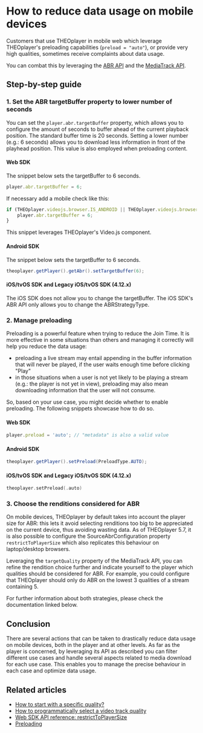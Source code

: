 # How to reduce data usage on mobile devices

Customers that use THEOplayer in mobile web which leverage THEOplayer's preloading capabilities (`preload = "auto"`), or provide very high qualities, sometimes receive complaints about data usage.

You can combat this by leveraging the [ABR API](pathname:///theoplayer/v7/api-reference/web/interfaces/ABRConfiguration.html) and the [MediaTrack API](pathname:///theoplayer/v7/api-reference/web/interfaces/MediaTrack.html).

## Step-by-step guide

### 1. Set the ABR targetBuffer property to lower number of seconds

You can set the `player.abr.targetBuffer` property, which allows you to configure the amount of seconds to buffer ahead of the current playback position. The standard buffer time is 20 seconds. Setting a lower number (e.g.: 6 seconds) allows you to download less information in front of the playhead position.
This value is also employed when preloading content.

#### Web SDK

The snippet below sets the targetBuffer to 6 seconds.

```js
player.abr.targetBuffer = 6;
```

If necessary add a mobile check like this:

```js
if (THEOplayer.videojs.browser.IS_ANDROID || THEOplayer.videojs.browser.IS_IOS || ... ) {
    player.abr.targetBuffer = 6;
}
```

This snippet leverages THEOplayer's Video.js component.

#### Android SDK

The snippet below sets the targetBuffer to 6 seconds.

```java
theoplayer.getPlayer().getAbr().setTargetBuffer(6);
```

#### iOS/tvOS SDK and Legacy iOS/tvOS SDK (4.12.x)

The iOS SDK does not allow you to change the targetBuffer. The iOS SDK's ABR API only allows you to change the ABRStrategyType.

### 2. Manage preloading

Preloading is a powerful feature when trying to reduce the Join Time. It is more effective in some situations than others and managing it correctly will help you reduce the data usage:

- preloading a live stream may entail appending in the buffer information that will never be played, if the user waits enough time before clicking "Play"
- in those situations when a user is not yet likely to be playing a stream (e.g.: the player is not yet in view), preloading may also mean downloading information that the user will not consume.

So, based on your use case, you might decide whether to enable preloading.
The following snippets showcase how to do so.

#### Web SDK

```js
player.preload = 'auto'; // "metadata" is also a valid value
```

#### Android SDK

```java
theoplayer.getPlayer().setPreload(PreloadType.AUTO);
```

#### iOS/tvOS SDK and Legacy iOS/tvOS SDK (4.12.x)

```swift
theoplayer.setPreload(.auto)
```

### 3. Choose the renditions considered for ABR

On mobile devices, THEOplayer by default takes into account the player size for ABR: this lets it avoid selecting renditions too big to be appreciated on the current device, thus avoiding wasting data. As of THEOplayer 5.7, it is also possible to configure the SourceAbrConfiguration property `restrictToPlayerSize` which also replicates this behaviour on laptop/desktop browsers.

Leveraging the `targetQuality` property of the MediaTrack API, you can refine the rendition choice further and indicate yourself to the player which qualities should be considered for ABR. For example, you could configure that THEOplayer should only do ABR on the lowest 3 qualities of a stream containing 5.

For further information about both strategies, please check the documentation linked below.

## Conclusion

There are several actions that can be taken to drastically reduce data usage on mobile devices, both in the player and at other levels.
As far as the player is concerned, by leveraging its API as described you can filter different use cases and handle several aspects related to media download for each use case. This enables you to manage the precise behaviour in each case and optimize data usage.

## Related articles

- [How to start with a specific quality?](05-how-to-start-with-specific-quality.md)
- [How to programmatically select a video track quality](03-how-to-select-video-track-quality.md)
- [Web SDK API reference: restrictToPlayerSize](pathname:///theoplayer/v7/api-reference/web/interfaces/SourceAbrConfiguration.html#restrictToPlayerSize)
- [Preloading](../07-miscellaneous/09-preloading.md)
